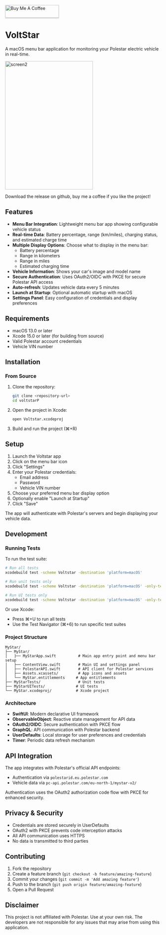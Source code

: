 <a href="https://buymeacoffee.com/michiel1992" target="_blank"><img src="https://www.buymeacoffee.com/assets/img/custom_images/orange_img.png" alt="Buy Me A Coffee" style="height: 41px !important;width: 174px !important;box-shadow: 0px 3px 2px 0px rgba(190, 190, 190, 0.5) !important;-webkit-box-shadow: 0px 3px 2px 0px rgba(190, 190, 190, 0.5) !important;" ></a>

# VoltStar

A macOS menu bar application for monitoring your Polestar electric vehicle in real-time.

<img width="284" height="414" alt="screen2" src="https://github.com/user-attachments/assets/8431f3db-45a0-440e-b688-44fbb4396c29" />

Download the release on github, buy me a coffee if you like the project!

## Features

- **Menu Bar Integration**: Lightweight menu bar app showing configurable vehicle status
- **Real-time Data**: Battery percentage, range (km/miles), charging status, and estimated charge time
- **Multiple Display Options**: Choose what to display in the menu bar:
  - Battery percentage
  - Range in kilometers
  - Range in miles  
  - Estimated charging time
- **Vehicle Information**: Shows your car's image and model name
- **Secure Authentication**: Uses OAuth2/OIDC with PKCE for secure Polestar API access
- **Auto-refresh**: Updates vehicle data every 5 minutes
- **Launch at Startup**: Optional automatic startup with macOS
- **Settings Panel**: Easy configuration of credentials and display preferences


## Requirements

- macOS 13.0 or later
- Xcode 15.0 or later (for building from source)
- Valid Polestar account credentials
- Vehicle VIN number

## Installation

### From Source

1. Clone the repository:
   ```bash
   git clone <repository-url>
   cd voltstarP
   ```

2. Open the project in Xcode:
   ```bash
   open Voltstar.xcodeproj
   ```

3. Build and run the project (⌘+R)

## Setup

1. Launch the Voltstar app
2. Click on the menu bar icon
3. Click "Settings"
4. Enter your Polestar credentials:
   - Email address
   - Password
   - Vehicle VIN number
5. Choose your preferred menu bar display option
6. Optionally enable "Launch at Startup"
7. Click "Save"

The app will authenticate with Polestar's servers and begin displaying your vehicle data.

## Development

### Running Tests

To run the test suite:

```bash
# Run all tests
xcodebuild test -scheme Voltstar -destination 'platform=macOS'

# Run unit tests only
xcodebuild test -scheme Voltstar -destination 'platform=macOS' -only-testing VoltstarTests

# Run UI tests only
xcodebuild test -scheme Voltstar -destination 'platform=macOS' -only-testing VoltstarUITests
```

Or use Xcode:
- Press ⌘+U to run all tests
- Use the Test Navigator (⌘+6) to run specific test suites

### Project Structure

```
MyStar/
├── MyStar/
│   ├── MyStarApp.swift          # Main app entry point and menu bar setup
│   ├── ContentView.swift        # Main UI and settings panel
│   ├── PolestarAPI.swift        # API client for Polestar services
│   ├── Assets.xcassets/         # App icons and assets
│   └── MyStar.entitlements     # App entitlements
├── MyStarTests/                 # Unit tests
├── MyStarUITests/              # UI tests
└── MyStar.xcodeproj/           # Xcode project
```

### Architecture

- **SwiftUI**: Modern declarative UI framework
- **ObservableObject**: Reactive state management for API data
- **OAuth2/OIDC**: Secure authentication with PKCE flow
- **GraphQL**: API communication with Polestar backend
- **UserDefaults**: Local storage for user preferences and credentials
- **Timer**: Periodic data refresh mechanism

## API Integration

The app integrates with Polestar's official API endpoints:
- Authentication via `polestarid.eu.polestar.com`
- Vehicle data via `pc-api.polestar.com/eu-north-1/mystar-v2/`

Authentication uses the OAuth2 authorization code flow with PKCE for enhanced security.

## Privacy & Security

- Credentials are stored securely in UserDefaults
- OAuth2 with PKCE prevents code interception attacks
- All API communication uses HTTPS
- No data is transmitted to third parties

## Contributing

1. Fork the repository
2. Create a feature branch (`git checkout -b feature/amazing-feature`)
3. Commit your changes (`git commit -m 'Add amazing feature'`)
4. Push to the branch (`git push origin feature/amazing-feature`)
5. Open a Pull Request


## Disclaimer

This project is not affiliated with Polestar. Use at your own risk. The developers are not responsible for any issues that may arise from using this application.
